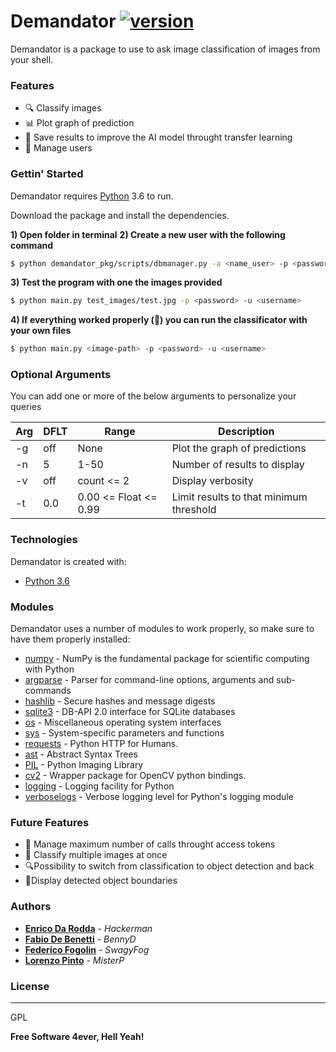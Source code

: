 # Demandator  [![version](https://img.shields.io/badge/version-1.0.0-green.svg)]()

Demandator is a package to use to ask image classification of images from your shell.

### Features
- 🔍 Classify images
- 📊 Plot graph of prediction
- 💾 Save results to improve the AI model throught transfer learning 
- 👥 Manage users 



### Gettin' Started

Demandator requires [Python](https://www.python.org/downloads/release/python-360/) 3.6 to run.

Download the package and install the dependencies.

**1) Open folder in terminal**
**2) Create a new user with the following command**
```bash
$ python demandator_pkg/scripts/dbmanager.py -a <name_user> -p <password>
```
**3) Test the program with one the images provided**
```bash
$ python main.py test_images/test.jpg -p <password> -u <username>
```
**4) If everything worked properly (🤞) you can run the classificator with your own files**
```bash
$ python main.py <image-path> -p <password> -u <username>
```

### Optional Arguments
You can add one or more of the below arguments to personalize your queries

| Arg | DFLT | Range | Description |
| ------ | ------ | ------ | ------ |
| -g | off | None | Plot the graph of predictions |
| -n | 5 | 1-50 | Number of results to display |
| -v | off | count <= 2 | Display verbosity |
| -t | 0.0 | 0.00 <= Float <= 0.99  | Limit results to that minimum threshold |


### Technologies
Demandator is created with:
- [Python 3.6](https://www.python.org/downloads/release/python-360/)

### Modules
Demandator uses a number of modules to work properly, so make sure to have them properly installed:

* [numpy](https://pypi.org/project/numpy/) - NumPy is the fundamental package for scientific computing with Python
* [argparse](https://docs.python.org/3/library/argparse.html) - Parser for command-line options, arguments and sub-commands
* [hashlib](https://docs.python.org/3/library/hashlib.html) - Secure hashes and message digests
* [sqlite3](https://docs.python.org/2/library/sqlite3.html) - DB-API 2.0 interface for SQLite databases
* [os](https://docs.python.org/3/library/os.html) - Miscellaneous operating system interfaces
* [sys](https://docs.python.org/3/library/sys.html) - System-specific parameters and functions
* [requests](https://pypi.org/project/requests/) - Python HTTP for Humans.
* [ast](https://docs.python.org/3/library/ast.html) - Abstract Syntax Trees
* [PIL](https://pypi.org/project/Pillow/) - Python Imaging Library
* [cv2](https://pypi.org/project/opencv-python/) - Wrapper package for OpenCV python bindings.
* [logging](https://docs.python.org/2/library/logging.html) - Logging facility for Python
* [verboselogs](https://pypi.org/project/verboselogs/) - Verbose logging level for Python's logging module

### Future Features

  - 🔑 Manage maximum number of calls throught access tokens 
  - 📸 Classify multiple images at once 
  - 🔍Possibility to switch from classification to object detection and back
  - 📌Display detected object boundaries 

### Authors

* **[Enrico Da Rodda](https://github.com/enricodarodda)** - *Hackerman* 
* **[Fabio De Benetti](https://github.com/FabioDeBenetti)** - *BennyD* 
* **[Federico Fogolin](https://github.com/FedericoFogolin)** - *SwagyFog* 
* **[Lorenzo Pinto](https://github.com/LorenzoPinto04)** - *MisterP* 

### License
----

GPL


**Free Software 4ever, Hell Yeah!**
